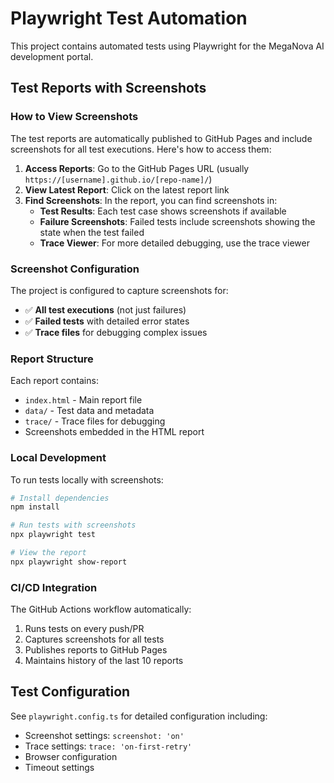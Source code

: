 # Playwright Test Automation

This project contains automated tests using Playwright for the MegaNova AI development portal.

## Test Reports with Screenshots

### How to View Screenshots

The test reports are automatically published to GitHub Pages and include screenshots for all test executions. Here's how to access them:

1. **Access Reports**: Go to the GitHub Pages URL (usually `https://[username].github.io/[repo-name]/`)
2. **View Latest Report**: Click on the latest report link
3. **Find Screenshots**: In the report, you can find screenshots in:
   - **Test Results**: Each test case shows screenshots if available
   - **Failure Screenshots**: Failed tests include screenshots showing the state when the test failed
   - **Trace Viewer**: For more detailed debugging, use the trace viewer

### Screenshot Configuration

The project is configured to capture screenshots for:
- ✅ **All test executions** (not just failures)
- ✅ **Failed tests** with detailed error states
- ✅ **Trace files** for debugging complex issues

### Report Structure

Each report contains:
- `index.html` - Main report file
- `data/` - Test data and metadata
- `trace/` - Trace files for debugging
- Screenshots embedded in the HTML report

### Local Development

To run tests locally with screenshots:

```bash
# Install dependencies
npm install

# Run tests with screenshots
npx playwright test

# View the report
npx playwright show-report
```

### CI/CD Integration

The GitHub Actions workflow automatically:
1. Runs tests on every push/PR
2. Captures screenshots for all tests
3. Publishes reports to GitHub Pages
4. Maintains history of the last 10 reports

## Test Configuration

See `playwright.config.ts` for detailed configuration including:
- Screenshot settings: `screenshot: 'on'`
- Trace settings: `trace: 'on-first-retry'`
- Browser configuration
- Timeout settings 